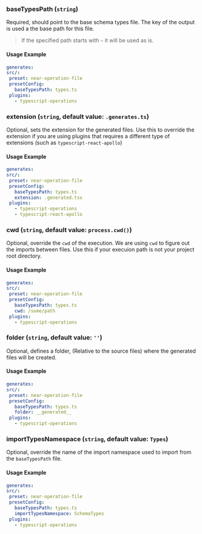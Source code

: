 
### baseTypesPath (`string`)

Required, should point to the base schema types file. The key of the output is used a the base path for this file.

> If the specified path starts with `~` it will be used as is.

#### Usage Example

```yml
generates:
src/:
 preset: near-operation-file
 presetConfig:
   baseTypesPath: types.ts
 plugins:
   - typescript-operations
```

### extension (`string`, default value: `.generates.ts`)

Optional, sets the extension for the generated files. Use this to override the extension if you are using plugins that requires a different type of extensions (such as `typescript-react-apollo`)


#### Usage Example

```yml
generates:
src/:
 preset: near-operation-file
 presetConfig:
   baseTypesPath: types.ts
   extension: .generated.tsx
 plugins:
   - typescript-operations
   - typescript-react-apollo
```

### cwd (`string`, default value: `process.cwd()`)

Optional, override the `cwd` of the execution. We are using `cwd` to figure out the imports between files. Use this if your execuion path is not your project root directory.


#### Usage Example

```yml
generates:
src/:
 preset: near-operation-file
 presetConfig:
   baseTypesPath: types.ts
   cwd: /some/path
 plugins:
   - typescript-operations
```

### folder (`string`, default value: `''`)

Optional, defines a folder, (Relative to the source files) where the generated files will be created.


#### Usage Example

```yml
generates:
src/:
 preset: near-operation-file
 presetConfig:
   baseTypesPath: types.ts
   folder: __generated__
 plugins:
   - typescript-operations
```

### importTypesNamespace (`string`, default value: `Types`)

Optional, override the name of the import namespace used to import from the `baseTypesPath` file.


#### Usage Example

```yml
generates:
src/:
 preset: near-operation-file
 presetConfig:
   baseTypesPath: types.ts
   importTypesNamespace: SchemaTypes
 plugins:
   - typescript-operations
```
